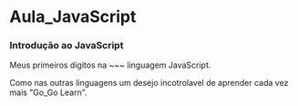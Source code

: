 # Aula_JavaScript
### Introdução ao JavaScript
Meus primeiros digitos na ~~~ linguagem JavaScript.

Como nas outras linguagens um desejo incotrolavel de aprender cada vez mais "Go_Go Learn".
